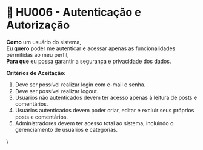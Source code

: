 # 📖 HU006 - Autenticação e Autorização

**Como** um usuário do sistema,\
**Eu quero** poder me autenticar e acessar apenas as funcionalidades permitidas ao meu perfil,\
**Para que** eu possa garantir a segurança e privacidade dos dados.

**Critérios de Aceitação:**

1. Deve ser possível realizar login com e-mail e senha.
2. Deve ser possível realizar logout.
3. Usuários não autenticados devem ter acesso apenas à leitura de posts e comentários.
4. Usuários autenticados devem poder criar, editar e excluir seus próprios posts e comentários.
5. Administradores devem ter acesso total ao sistema, incluindo o gerenciamento de usuários e categorias.

\
